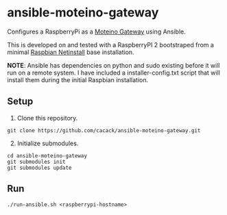 # ansible-moteino-gateway
Configures a RaspberryPi as a [Moteino Gateway](http://lowpowerlab.com/gateway/) using Ansible.

This is developed on and tested with a RaspberryPI 2 bootstraped from a minimal [Raspbian Netinstall](https://github.com/debian-pi/raspbian-ua-netinst/) base installation.

__NOTE__: Ansible has dependencies on python and sudo existing before it will run on a remote system.  I have included a installer-config.txt script that will install them during the initial Raspbian installation.


## Setup
1. Clone this repository.
```
git clone https://github.com/cacack/ansible-moteino-gateway.git
```
2. Initialize submodules.
```
cd ansible-moteino-gateway
git submodules init
git submodules update
```

## Run
```
./run-ansible.sh <raspberrypi-hostname>
```

